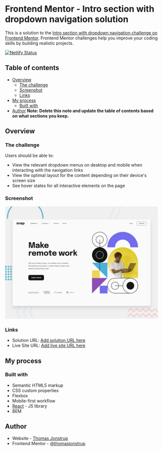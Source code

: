# Frontend Mentor - Intro section with dropdown navigation solution

This is a solution to the [Intro section with dropdown navigation challenge on Frontend Mentor](https://www.frontendmentor.io/challenges/intro-section-with-dropdown-navigation-ryaPetHE5). Frontend Mentor challenges help you improve your coding skills by building realistic projects.

[![Netlify Status](https://api.netlify.com/api/v1/badges/6673f775-f240-4e10-bf9f-7b637e29b260/deploy-status)](https://app.netlify.com/sites/intro-section-with-dropdown-navigation/deploys)

## Table of contents

-   [Overview](#overview)
    -   [The challenge](#the-challenge)
    -   [Screenshot](#screenshot)
    -   [Links](#links)
-   [My process](#my-process)
    -   [Built with](#built-with)
-   [Author](#author)
    **Note: Delete this note and update the table of contents based on what sections you keep.**

## Overview

### The challenge

Users should be able to:

-   View the relevant dropdown menus on desktop and mobile when interacting with the navigation links
-   View the optimal layout for the content depending on their device's screen size
-   See hover states for all interactive elements on the page

### Screenshot

![](./design/desktop-preview.jpg)

### Links

-   Solution URL: [Add solution URL here](https://your-solution-url.com)
-   Live Site URL: [Add live site URL here](https://your-live-site-url.com)

## My process

### Built with

-   Semantic HTML5 markup
-   CSS custom properties
-   Flexbox
-   Mobile-first workflow
-   [React](https://reactjs.org/) - JS library
-   BEM

## Author

-   Website - [Thomas Jonstrup](https://thomasjonstrup.dk/)
-   Frontend Mentor - [@thomasjonstrup](https://www.frontendmentor.io/profile/thomasjonstrup)
